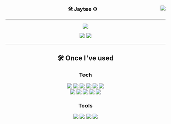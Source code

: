 <div align="center">
  
  <img align="right" src="https://github-readme-stats.vercel.app/api/top-langs/?username=jayteeee&theme=dracula&exclude_repo=Computer-Science-Engineering&layout=compact&langs_count=10"/>
  
  ### 🛠 Jaytee ⚙
  
  ---
  
<a href="https://hits.seeyoufarm.com"><img src="https://hits.seeyoufarm.com/api/count/incr/badge.svg?url=https%3A%2F%2Fgithub.com%2Fjayteeee&count_bg=%235B5C5B&title_bg=%23000000&icon=github.svg&icon_color=%23E7E7E7&title=GitHub&edge_flat=false"/></a>
 
  <a href="https://blog.naver.com/wjdxo9928"><img src="https://img.shields.io/badge/Naverblog-3DDC84?style=flat-square&logo=Naver&logoColor=white"/></a>
  <a href="https://dapper-table-25a.notion.site/e8a67b89c09c4be78fe572c35a6c737d"><img src="https://img.shields.io/badge/Jaytee-ffffff?style=flat-square&logo=notion&logoColor=black"/></a>
  
  * * *

## 🛠 Once I've used
### **Tech**
<p>
<img src="https://img.shields.io/badge/javascript-F7DF1E?style=for-the-badge&logo=javascript&logoColor=black">
<img src="https://img.shields.io/badge/html5-E34F26?style=for-the-badge&logo=html5&logoColor=white">
<img src="https://img.shields.io/badge/css-1572B6?style=for-the-badge&logo=css3&logoColor=white">
<img src="https://img.shields.io/badge/react-61DAFB?style=for-the-badge&logo=react&logoColor=black">
<img src="https://img.shields.io/badge/redux-764ABC?style=for-the-badge&logo=redux&logoColor=black">
<img src="https://img.shields.io/badge/axios-007CE2?style=for-the-badge&logo=axios&logoColor=white">
</br>
<img src="https://img.shields.io/badge/styledcomponents-DB7093?style=for-the-badge&logo=styledcomponents&logoColor=white">
<img src="https://img.shields.io/badge/amazonaws-232F3E?style=for-the-badge&logo=amazonaws&logoColor=white">
<img src="https://img.shields.io/badge/amazonamplify-orange?style=for-the-badge&logo=awsamplify&logoColor=white"> 
<img src="https://img.shields.io/badge/route53-F7A81B?style=for-the-badge&logo=awsroute53&logoColor=white">
<img src="https://img.shields.io/badge/socketio-blue?style=for-the-badge&logo=socket.io&logoColor=white">
<br>
</p>

### **Tools**
<p>
<img src="https://img.shields.io/badge/VSCode-007ACC?style=for-the-badge&logo=Visual Studio Code&logoColor=white"/>
<img src="https://img.shields.io/badge/Git-F05032?style=for-the-badge&logo=Git&logoColor=white"/>
<img src="https://img.shields.io/badge/Github-181717?style=for-the-badge&logo=github&logoColor=white">
  <img src="https://img.shields.io/badge/Figma-F24E1E?style=for-the-badge&logo=Figma&logoColor=white"/>
<br>
</p>

  <br>
 
</div>
